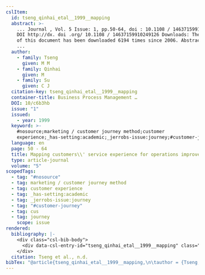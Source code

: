 ```yaml
---
cslItem:
  id: tseng_qinhai_etal__1999__mapping
  abstract: >-
    ... Journal , Vol. 5 Issue: 1, pp.50-64, doi : 10.1108 / 14637159910249126 
    DOI http://dx. doi .org/ 10.1108 / 14637159910249126 Downloads: The fulltext
    of this document has been downloaded 6194 times since 2006. Abstract: The
    ...
  author:
    - family: Tseng
      given: M M
    - family: Qinhai
      given: M
    - family: Su
      given: C J
  citation-key: tseng_qinhai_etal__1999__mapping
  container-title: Business Process Management …
  DOI: 10/c6b3hb
  issue: "1"
  issued:
    - year: 1999
  keyword: >-
    #nosource;marketing / customer journey method;customer
    experience;_has-setting:academic;_jerrobs-issue:journey;#customer-journey;cus;collection::journey
  language: en
  page: 50 - 64
  title: Mapping customers\\' service experience for operations improvement
  type: article-journal
  volume: "5"
scopedTags:
  - tag: "#nosource"
  - tag: marketing / customer journey method
  - tag: customer experience
  - tag: _has-setting:academic
  - tag: _jerrobs-issue:journey
  - tag: "#customer-journey"
  - tag: cus
  - tag: journey
    scope: issue
rendered:
  bibliography: |-
    <div class="csl-bib-body">
      <div data-csl-entry-id="tseng_qinhai_etal__1999__mapping" class="csl-entry">Tseng, M. M., Qinhai, M., &#38; Su, C. J. n.d.. Mapping customers\\’ service experience for operations improvement. <i>Business Process Management …</i>, <i>5</i>(1), 50–64. https://doi.org/10/c6b3hb</div>
    </div>
  citation: Tseng et al., n.d.
bibTex: "@article{tseng_qinhai_etal__1999__mapping,\n\tauthor = {Tseng, M M and Qinhai, M and Su, C J},\n\tjournal = {Business Process Management ...},\n\tnumber = {1},\n\tpages = {50 -- 64},\n\ttitle = {Mapping customers\\textbackslash{}\\textbackslash{}' service experience for operations improvement},\n\tvolume = {5},\n}\n\n"
---
```

